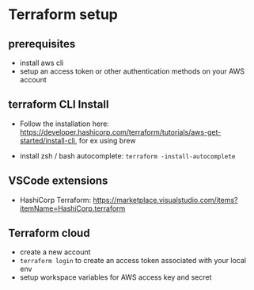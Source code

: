 # Terraform setup

## prerequisites
- install aws cli
- setup an access token or other authentication methods on your AWS account


## terraform CLI Install 
- Follow the installation here: https://developer.hashicorp.com/terraform/tutorials/aws-get-started/install-cli, for ex using brew

- install zsh / bash autocomplete: `terraform -install-autocomplete`

## VSCode extensions
- HashiCorp Terraform: https://marketplace.visualstudio.com/items?itemName=HashiCorp.terraform

## Terraform cloud
- create a new account
- `terraform login` to create an access token associated with your local env
- setup workspace variables for AWS access key and secret
